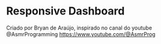 # Responsive Dashboard #
Criado por Bryan de Araújo, inspirado no canal do youtube @AsmrProgramming
https://www.youtube.com/@AsmrProg
